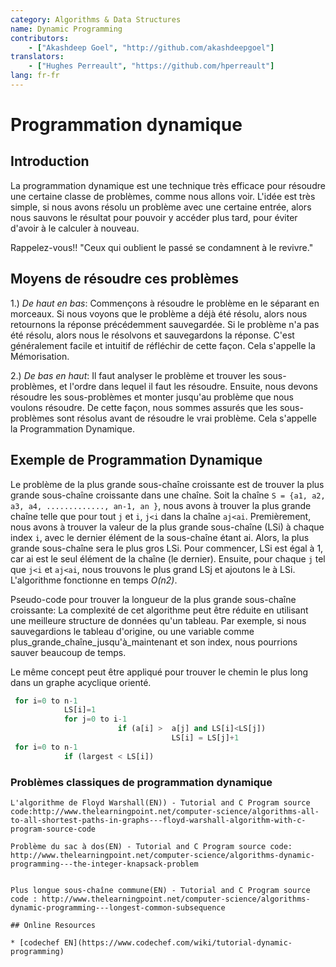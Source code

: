 ```yaml
---
category: Algorithms & Data Structures
name: Dynamic Programming
contributors:
    - ["Akashdeep Goel", "http://github.com/akashdeepgoel"]
translators:
    - ["Hughes Perreault", "https://github.com/hperreault"]
lang: fr-fr
---
```



# Programmation dynamique

## Introduction

La programmation dynamique est une technique très efficace pour résoudre une certaine classe de problèmes, comme nous allons voir. L'idée est très simple, si nous avons résolu un problème avec une certaine entrée, alors nous sauvons le résultat pour pouvoir y accéder plus tard, pour éviter d'avoir à le calculer à nouveau.

Rappelez-vous!!
"Ceux qui oublient le passé se condamnent à le revivre."

## Moyens de résoudre ces problèmes

1.) *De haut en bas*: Commençons à résoudre le problème en le séparant en morceaux. Si nous voyons que le problème a déjà été résolu, alors nous retournons la réponse précédemment sauvegardée. Si le problème n'a pas été résolu, alors nous le résolvons et sauvegardons la réponse. C'est généralement facile et intuitif de réfléchir de cette façon. Cela s'appelle la Mémorisation.

2.) *De bas en haut*: Il faut analyser le problème et trouver les sous-problèmes, et l'ordre dans lequel il faut les résoudre. Ensuite, nous devons résoudre les sous-problèmes et monter jusqu'au problème que nous voulons résoudre. De cette façon, nous sommes assurés que les sous-problèmes sont résolus avant de résoudre le vrai problème. Cela s'appelle la Programmation Dynamique.

## Exemple de Programmation Dynamique

Le problème de la plus grande sous-chaîne croissante est de trouver la plus grande sous-chaîne croissante dans une chaîne. Soit la chaîne `S = {a1, a2, a3, a4, ............., an-1, an }`, nous avons à trouver la plus grande chaîne telle que pour tout `j` et `i`, `j<i` dans la chaîne `aj<ai`.
Premièrement, nous avons à trouver la valeur de la plus grande sous-chaîne (LSi) à chaque index `i`, avec le dernier élément de la sous-chaîne étant ai. Alors, la plus grande sous-chaîne sera le plus gros LSi. Pour commencer, LSi est égal à 1, car ai est le seul élément de la chaîne (le dernier). Ensuite, pour chaque `j` tel que `j<i` et `aj<ai`, nous trouvons le plus grand LSj et ajoutons le à LSi. L'algorithme fonctionne en temps *O(n2)*.   

Pseudo-code pour trouver la longueur de la plus grande sous-chaîne croissante:
La complexité de cet algorithme peut être réduite en utilisant une meilleure structure de données qu'un tableau. Par exemple, si nous sauvegardions le tableau d'origine, ou une variable comme plus_grande_chaîne_jusqu'à_maintenant et son index, nous pourrions sauver beaucoup de temps. 

Le même concept peut être appliqué pour trouver le chemin le plus long dans un graphe acyclique orienté.  

```python
 for i=0 to n-1
            LS[i]=1
            for j=0 to i-1
                        if (a[i] >  a[j] and LS[i]<LS[j])
                                    LS[i] = LS[j]+1
 for i=0 to n-1
            if (largest < LS[i])
```

### Problèmes classiques de programmation dynamique
```
L'algorithme de Floyd Warshall(EN)) - Tutorial and C Program source code:http://www.thelearningpoint.net/computer-science/algorithms-all-to-all-shortest-paths-in-graphs---floyd-warshall-algorithm-with-c-program-source-code

Problème du sac à dos(EN) - Tutorial and C Program source code: http://www.thelearningpoint.net/computer-science/algorithms-dynamic-programming---the-integer-knapsack-problem


Plus longue sous-chaîne commune(EN) - Tutorial and C Program source code : http://www.thelearningpoint.net/computer-science/algorithms-dynamic-programming---longest-common-subsequence

## Online Resources

* [codechef EN](https://www.codechef.com/wiki/tutorial-dynamic-programming)
